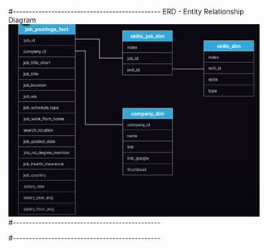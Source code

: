 #----------------------------------------------
ERD - Entity Relationship Diagram
![My Chart](screenshots/image.png)
#----------------------------------------------

#----------------------------------------------